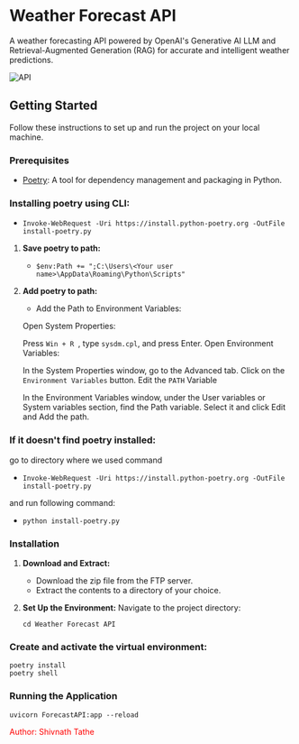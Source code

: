 # Weather Forecast API

A weather forecasting API powered by OpenAI's Generative AI LLM and Retrieval-Augmented Generation (RAG) for accurate and intelligent weather predictions.

![API](https://shorturl.at/3I4Za)

## Getting Started
Follow these instructions to set up and run the project on your local machine.

### Prerequisites

- [Poetry](https://python-poetry.org/docs/#installation): A tool for dependency management and packaging in Python.

### Installing poetry using CLI:
   - `Invoke-WebRequest -Uri https://install.python-poetry.org -OutFile install-poetry.py`

1. **Save poetry to path:** 
   
   - `$env:Path += ";C:\Users\<Your user name>\AppData\Roaming\Python\Scripts" `
2. **Add poetry to path:**


   - Add the Path to Environment Variables:

   Open System Properties:
   
   Press `Win + R `, type `sysdm.cpl`, and press Enter.
   Open Environment Variables:

   In the System Properties window, go to the Advanced tab.
   Click on the `Environment Variables` button.
   Edit the `PATH` Variable

   In the Environment Variables window, under the User variables or System variables section, find the Path variable.
   Select it and click Edit and Add the path.

### If it doesn't find poetry installed:

go to directory where we used command 
 - `Invoke-WebRequest -Uri https://install.python-poetry.org -OutFile install-poetry.py`

and run following command:
 - `python install-poetry.py`

### Installation

1. **Download and Extract:**
   - Download the zip file from the FTP server.
   - Extract the contents to a directory of your choice.

2. **Set Up the Environment:**
   Navigate to the project directory:
   
   `cd Weather Forecast API`
### Create and activate the virtual environment:

```
poetry install
poetry shell
```

### Running the Application

```
uvicorn ForecastAPI:app --reload
```
<span style="color:red">Author: Shivnath Tathe</span>

